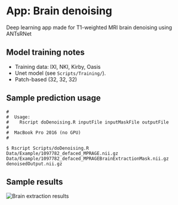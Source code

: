 # App:  Brain denoising

Deep learning app made for T1-weighted MRI brain denoising using ANTsRNet

## Model training notes

* Training data: IXI, NKI, Kirby, Oasis
* Unet model (see ``Scripts/Training/``).
* Patch-based (32, 32, 32)

## Sample prediction usage

```
#
#  Usage:
#    Rscript doDenoising.R inputFile inputMaskFile outputFile
#
#  MacBook Pro 2016 (no GPU)
#

$ Rscript Scripts/doDenoising.R Data/Example/1097782_defaced_MPRAGE.nii.gz Data/Example/1097782_defaced_MPRAGEBrainExtractionMask.nii.gz denoisedOutput.nii.gz

```

## Sample results

![Brain extraction results](Documentation/Images/resultsDenoising.png)
